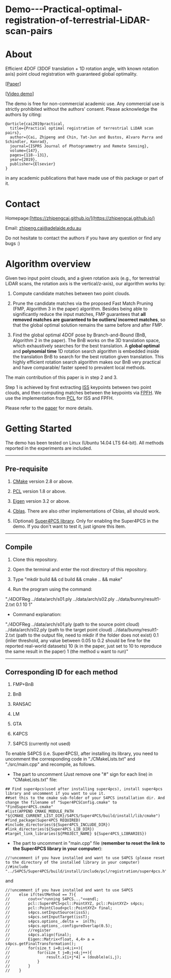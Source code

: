 # Demo---Practical-optimal-registration-of-terrestrial-LiDAR-scan-pairs

About
=====
Efficient 4DOF (3DOF translation + 1D rotation angle, with known rotation axis) point cloud registration with guaranteed global optimality. 

[[Paper](https://www.sciencedirect.com/science/article/pii/S0924271618303125?via%3Dihub)] 

[[Video demo](https://www.youtube.com/watch?v=MKzSN4bbs1o&feature=youtu.be)]

The demo is free for non-commercial academic use. Any commercial use is strictly 
prohibited without the authors' consent. Please acknowledge the authors by citing:

```
@article{cai2019practical,
  title={Practical optimal registration of terrestrial LiDAR scan pairs},
  author={Cai, Zhipeng and Chin, Tat-Jun and Bustos, Alvaro Parra and Schindler, Konrad},
  journal={ISPRS Journal of Photogrammetry and Remote Sensing},
  volume={147},
  pages={118--131},
  year={2019},
  publisher={Elsevier}
}
```
in any academic publications that have made use of this package or part of it.

Contact
=======
Homepage:[https://zhipengcai.github.io/](https://zhipengcai.github.io/) 

Email: zhipeng.cai@adelaide.edu.au

Do not hesitate to contact the authors if you have any question or find any bugs :)

Algorithm overview
==================

Given two input point clouds, and a given rotation axis (e.g., for terrestrial LiDAR scans, the rotation axis is the vertical/z-axis), our algorithm works by:

1. Compute candidate matches between two point clouds.

2. Prune the candidate matches via the proposed Fast Match Pruning (FMP, Algorithm 3 in the paper) algorithm. Besides being able to significantly reduce the input matches, FMP guarantees that **all removed matches are guaranteed to be outliers/ incorrect matches**, so that the global optimal solution remains the same before and after FMP.

3. Find the global optimal 4DOF pose by Branch-and-Bound (BnB, Algorithm 2 in the paper). The BnB works on the 3D translation space, which exhaustively searches for the best translation. A **global optimal** and **polynomial time** 1D rotation search algorithm is embedded inside the translation BnB to search for the best rotation given translation. This highly efficient rotation search algorithm makes our BnB very practical and have comparable/ faster speed to prevalent local methods.

The main contribution of this paper is in step 2 and 3.
 
Step 1 is achieved by first extracting [ISS](https://ieeexplore.ieee.org/document/5457637) keypoints between two point clouds, and then computing matches between the keypoints via [FPFH](https://ieeexplore.ieee.org/document/5152473). We use the implementation from [PCL](http://pointclouds.org/) for ISS and FPFH.

Please refer to the [paper](https://www.sciencedirect.com/science/article/pii/S0924271618303125?via%3Dihub) for more details.

Getting Started
===============
The demo has been tested on Linux (Ubuntu 14.04 LTS 64-bit). All methods reported in the experiments are included.

-------------
Pre-requisite
-------------
1. [CMake](https://cmake.org/) version 2.8 or above.

2. [PCL](http://pointclouds.org/) version 1.8 or above.

3. [Eigen](http://eigen.tuxfamily.org/index.php?title=Main_Page) version 3.2 or above.

4. [Cblas](http://www.netlib.org/blas/). There are also other implementations of Cblas, all should work.

5. (Optional) [Super4PCS library](http://nmellado.github.io/Super4PCS/a05034.html). Only for enabling the Super4PCS in the demo. If you don't want to test it, just ignore this item.

-------
Compile
-------
1. Clone this repository.

2. Open the terminal and enter the root directory of this repository.

3. Type "mkdir build && cd build && cmake .. && make"

4. Run the program using the command:

"./4DOFReg ../data/arch/s01.ply ../data/arch/s02.ply ../data/bunny/result1-2.txt 0.1 10 1"

+ Command explanation:

"./4DOFReg ../data/arch/s01.ply (path to the source point cloud) ../data/arch/s02.ply (path to the target point cloud) ../data/bunny/result1-2.txt (path to the output file, need to mkdir if the folder does not exist) 0.1 (inlier threshold, any value between 0.05 to 0.2 should be fine for the reported real-world datasets) 10 (k in the paper, just set to 10 to reproduce the same result in the paper) 1 (the method u want to run)"

--------------------------------
Corresponding ID for each method
--------------------------------

1. FMP+BnB

2. BnB

3. RANSAC

4. LM

5. GTA

6. K4PCS

7. S4PCS (currently not used)

To enable S4PCS (i.e. Super4PCS), after installing its library, you need to uncomment the corresponding code in "./CMakeLists.txt" and "./src/main.cpp" and recompile, as follows.

+ The part to uncomment (Just remove one "#" sign for each line) in "CMakeLists.txt" file:

```
## Find super4pcs(used after installing super4pcs), install super4pcs library and uncomment if you want to use it.
##set this to the cmake sub-folder of your S4PCS installation dir. And change the filename of "Super4PCSConfig.cmake" to "FindSuper4PCS.cmake"
#list(APPEND CMAKE_MODULE_PATH "${CMAKE_CURRENT_LIST_DIR}/S4PCS/Super4PCS/build/install/lib/cmake")
#find_package(Super4PCS REQUIRED)
#include_directories(${Super4PCS_INCLUDE_DIR})
#link_directories(${Super4PCS_LIB_DIR})
#target_link_libraries(${PROJECT_NAME} ${Super4PCS_LIBRARIES})
```
  
+ The part to uncomment in "main.cpp" file (**remember to reset the link to the Super4PCS library in your computer**):
```
//!uncomment if you have installed and want to use S4PCS (please reset to the directory of the installed library in your computer)
//#include "../S4PCS/Super4PCS/build/install/include/pcl/registration/super4pcs.h"
```
and
 
```
//!uncomment if you have installed and want to use S4PCS
//    else if(testMethod == 7){
//        cout<<"running S4PCS..."<<endl;
//        pcl::Super4PCS<pcl::PointXYZ, pcl::PointXYZ> s4pcs;
//        pcl::PointCloud<pcl::PointXYZ> final;
//        s4pcs.setInputSource(issS);
//        s4pcs.setInputTarget(issT);
//        s4pcs.options_.delta =  inlTh;
//        s4pcs.options_.configureOverlap(0.5);
//        //register
//        s4pcs.align(final);
//        Eigen::Matrix<float, 4,4> a = s4pcs.getFinalTransformation();
//        for(size_t i=0;i<4;i++){
//            for(size_t j=0;j<4;j++){
//                result.x[i+j*4] = (double)a(i,j);
//            }
//        }
//    }
```

